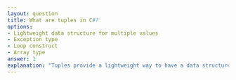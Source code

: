 ```yaml
---
layout: question
title: What are tuples in C#?
options:
- Lightweight data structure for multiple values
- Exception type
- Loop construct
- Array type
answer: 1
explanation: "Tuples provide a lightweight way to have a data structure that holds multiple values without creating a separate class."
---
```



